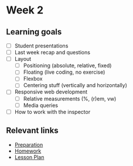 # Week 2

## Learning goals
 - [ ] Student presentations
 - [ ] Last week recap and questions
 - [ ] Layout
    - [ ] Positioning (absolute, relative, fixed)
    - [ ] Floating (live coding, no exercise)
    - [ ] Flexbox
    - [ ] Centering stuff (vertically and horizontally)
 - [ ] Responsive web development
    - [ ] Relative measurements (%, (r)em, vw)
    - [ ] Media queries
 - [ ] How to work with the inspector

## Relevant links
* [Preparation](preparation.md)
* [Homework](homework.md)
* [Lesson Plan](https://github.com/HackYourFuture-CPH/HTML-CSS/blob/master/Week2/lesson-plan.md)
